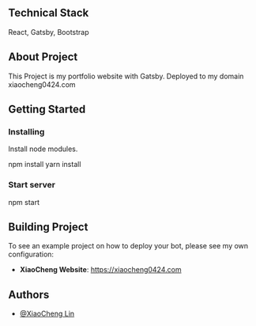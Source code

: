 ## Technical Stack
React, Gatsby, Bootstrap

## About Project

This Project is my portfolio website with Gatsby. Deployed to my domain xiaocheng0424.com

## Getting Started <a name = "getting_started"></a>

### Installing

Install node modules.


npm install
yarn install


### Start server


npm start


## Building Project

To see an example project on how to deploy your bot, please see my own configuration:

- **XiaoCheng Website**: https://xiaocheng0424.com

## Authors <a name = "XiaoCheng Lin"></a>

- [@XiaoCheng Lin](https://github.com/maximus0424)

